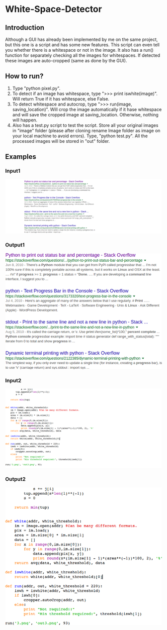# White-Space-Detector

## Introduction
Although a GUI has already been implemented by me on the same project, but this one is a script and has some new features. This script can even tell you whether there is a whitespace or not in the image. It also has a run() function for separately checking all the images for whitespaces. If detected these images are auto-cropped (same as done by the GUI).

## How to run?
  1. Type "python pixel.py".
  2. To detect if an image has whitespace, type ">>> print iswhite(image)". Will return True if it has whitespace, else False.
  3. To detect whitespace and autocrop, type ">>> run(image, saving_location)". Will crop the image automatically if it hase whitespace and will save the cropped image at saving_location. Otherwise, nothing will happen.
  4. Also has a test.py script to test the script. Store all your original images in "image" folder (please after cloning rename Image folder as image on your local machine to avoid errors). Type, "python test.py". All the processed images will be stored in "out" folder.

## Examples

### Input1
![screenshot](https://github.com/hmnhGeek/White-Space-Detector/blob/master/Images/k.png)
### Output1
![screenshot](https://github.com/hmnhGeek/White-Space-Detector/blob/master/out/k.png)

### Input2
![screenshot](https://github.com/hmnhGeek/White-Space-Detector/blob/master/Images/my.png)
### Output2
![screenshot](https://github.com/hmnhGeek/White-Space-Detector/blob/master/out/my.png)
